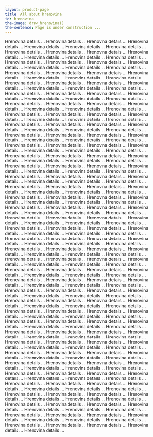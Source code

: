 ```yaml
---
layout: product-page
title: All about hrenovina
id: hrenovina
the-image: draw_hrenovina()
the-sentence: Page is under construction ...
---
```


Hrenovina details ... Hrenovina details ... Hrenovina details ... Hrenovina details ... Hrenovina details ... Hrenovina details ... Hrenovina details ... Hrenovina details ... Hrenovina details ... Hrenovina details ... Hrenovina details ... Hrenovina details ... Hrenovina details ... Hrenovina details ... Hrenovina details ... Hrenovina details ... Hrenovina details ... Hrenovina details ... Hrenovina details ... Hrenovina details ... Hrenovina details ... Hrenovina details ... Hrenovina details ... Hrenovina details ... Hrenovina details ... Hrenovina details ... Hrenovina details ... Hrenovina details ... Hrenovina details ... Hrenovina details ... Hrenovina details ... Hrenovina details ... Hrenovina details ... Hrenovina details ... Hrenovina details ... Hrenovina details ... Hrenovina details ... Hrenovina details ... Hrenovina details ... Hrenovina details ... Hrenovina details ... Hrenovina details ... Hrenovina details ... Hrenovina details ... Hrenovina details ... Hrenovina details ... Hrenovina details ... Hrenovina details ... Hrenovina details ... Hrenovina details ... Hrenovina details ... Hrenovina details ... Hrenovina details ... Hrenovina details ... Hrenovina details ... Hrenovina details ... Hrenovina details ... Hrenovina details ... Hrenovina details ... Hrenovina details ... Hrenovina details ... Hrenovina details ... Hrenovina details ... Hrenovina details ... Hrenovina details ... Hrenovina details ... 
Hrenovina details ... Hrenovina details ... Hrenovina details ... Hrenovina details ... Hrenovina details ... Hrenovina details ... Hrenovina details ... Hrenovina details ... Hrenovina details ... Hrenovina details ... Hrenovina details ... Hrenovina details ... Hrenovina details ... Hrenovina details ... Hrenovina details ... Hrenovina details ... Hrenovina details ... Hrenovina details ... Hrenovina details ... Hrenovina details ... Hrenovina details ... Hrenovina details ... Hrenovina details ... Hrenovina details ... Hrenovina details ... Hrenovina details ... Hrenovina details ... Hrenovina details ... Hrenovina details ... Hrenovina details ... Hrenovina details ... Hrenovina details ... Hrenovina details ... Hrenovina details ... Hrenovina details ... Hrenovina details ... Hrenovina details ... Hrenovina details ... Hrenovina details ... Hrenovina details ... Hrenovina details ... Hrenovina details ... Hrenovina details ... Hrenovina details ... Hrenovina details ... Hrenovina details ... Hrenovina details ... Hrenovina details ... Hrenovina details ... Hrenovina details ... Hrenovina details ... Hrenovina details ... Hrenovina details ... Hrenovina details ... Hrenovina details ... Hrenovina details ... Hrenovina details ... Hrenovina details ... Hrenovina details ... Hrenovina details ... Hrenovina details ... Hrenovina details ... Hrenovina details ... Hrenovina details ... Hrenovina details ... Hrenovina details ... 
Hrenovina details ... Hrenovina details ... Hrenovina details ... Hrenovina details ... Hrenovina details ... Hrenovina details ... Hrenovina details ... Hrenovina details ... Hrenovina details ... Hrenovina details ... Hrenovina details ... Hrenovina details ... Hrenovina details ... Hrenovina details ... Hrenovina details ... Hrenovina details ... Hrenovina details ... Hrenovina details ... Hrenovina details ... Hrenovina details ... Hrenovina details ... Hrenovina details ... Hrenovina details ... Hrenovina details ... Hrenovina details ... Hrenovina details ... Hrenovina details ... Hrenovina details ... Hrenovina details ... Hrenovina details ... Hrenovina details ... Hrenovina details ... Hrenovina details ... Hrenovina details ... Hrenovina details ... Hrenovina details ... Hrenovina details ... Hrenovina details ... Hrenovina details ... Hrenovina details ... Hrenovina details ... Hrenovina details ... Hrenovina details ... Hrenovina details ... Hrenovina details ... Hrenovina details ... Hrenovina details ... Hrenovina details ... Hrenovina details ... Hrenovina details ... Hrenovina details ... Hrenovina details ... Hrenovina details ... Hrenovina details ... Hrenovina details ... Hrenovina details ... Hrenovina details ... Hrenovina details ... Hrenovina details ... Hrenovina details ... Hrenovina details ... Hrenovina details ... Hrenovina details ... Hrenovina details ... Hrenovina details ... Hrenovina details ... 
Hrenovina details ... Hrenovina details ... Hrenovina details ... Hrenovina details ... Hrenovina details ... Hrenovina details ... Hrenovina details ... Hrenovina details ... Hrenovina details ... Hrenovina details ... Hrenovina details ... Hrenovina details ... Hrenovina details ... Hrenovina details ... Hrenovina details ... Hrenovina details ... Hrenovina details ... Hrenovina details ... Hrenovina details ... Hrenovina details ... Hrenovina details ... Hrenovina details ... Hrenovina details ... Hrenovina details ... Hrenovina details ... Hrenovina details ... Hrenovina details ... Hrenovina details ... Hrenovina details ... Hrenovina details ... Hrenovina details ... Hrenovina details ... Hrenovina details ... Hrenovina details ... Hrenovina details ... Hrenovina details ... Hrenovina details ... Hrenovina details ... Hrenovina details ... Hrenovina details ... Hrenovina details ... Hrenovina details ... Hrenovina details ... Hrenovina details ... Hrenovina details ... Hrenovina details ... Hrenovina details ... Hrenovina details ... Hrenovina details ... Hrenovina details ... Hrenovina details ... Hrenovina details ... Hrenovina details ... Hrenovina details ... Hrenovina details ... Hrenovina details ... Hrenovina details ... Hrenovina details ... Hrenovina details ... Hrenovina details ... Hrenovina details ... Hrenovina details ... Hrenovina details ... Hrenovina details ... Hrenovina details ... Hrenovina details ... 
